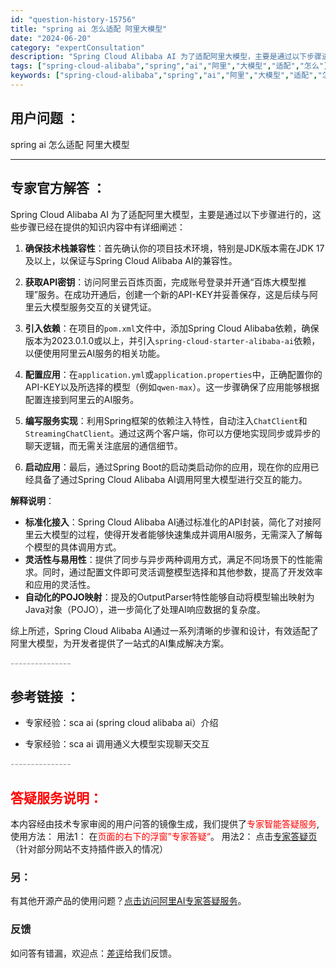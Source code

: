```yaml
---
id: "question-history-15756"
title: "spring ai 怎么适配 阿里大模型"
date: "2024-06-20"
category: "expertConsultation"
description: "Spring Cloud Alibaba AI 为了适配阿里大模型，主要是通过以下步骤进行的，这些步骤已经在提供的知识内容中有详细阐述：1. **确保技术栈兼容性**：首先确认你的项目技术环境，特别是JDK版本需在JDK 17及以上，以保证与Spring Cloud Alibaba AI的兼容性。2"
tags: ["spring-cloud-alibaba","spring","ai","阿里","大模型","适配","怎么"]
keywords: ["spring-cloud-alibaba","spring","ai","阿里","大模型","适配","怎么"]
---
```


## 用户问题 ： 
 spring ai 怎么适配 阿里大模型  

---------------
## 专家官方解答 ：

Spring Cloud Alibaba AI 为了适配阿里大模型，主要是通过以下步骤进行的，这些步骤已经在提供的知识内容中有详细阐述：

1. **确保技术栈兼容性**：首先确认你的项目技术环境，特别是JDK版本需在JDK 17及以上，以保证与Spring Cloud Alibaba AI的兼容性。

2. **获取API密钥**：访问阿里云百炼页面，完成账号登录并开通“百炼大模型推理”服务。在成功开通后，创建一个新的API-KEY并妥善保存，这是后续与阿里云大模型服务交互的关键凭证。

3. **引入依赖**：在项目的`pom.xml`文件中，添加Spring Cloud Alibaba依赖，确保版本为2023.0.1.0或以上，并引入`spring-cloud-starter-alibaba-ai`依赖，以便使用阿里云AI服务的相关功能。

4. **配置应用**：在`application.yml`或`application.properties`中，正确配置你的API-KEY以及所选择的模型（例如`qwen-max`）。这一步骤确保了应用能够根据配置连接到阿里云的AI服务。

5. **编写服务实现**：利用Spring框架的依赖注入特性，自动注入`ChatClient`和`StreamingChatClient`。通过这两个客户端，你可以方便地实现同步或异步的聊天逻辑，而无需关注底层的通信细节。

6. **启动应用**：最后，通过Spring Boot的启动类启动你的应用，现在你的应用已经具备了通过Spring Cloud Alibaba AI调用阿里大模型进行交互的能力。

**解释说明**：
- **标准化接入**：Spring Cloud Alibaba AI通过标准化的API封装，简化了对接阿里云大模型的过程，使得开发者能够快速集成并调用AI服务，无需深入了解每个模型的具体调用方式。
- **灵活性与易用性**：提供了同步与异步两种调用方式，满足不同场景下的性能需求。同时，通过配置文件即可灵活调整模型选择和其他参数，提高了开发效率和应用的灵活性。
- **自动化的POJO映射**：提及的OutputParser特性能够自动将模型输出映射为Java对象（POJO），进一步简化了处理AI响应数据的复杂度。

综上所述，Spring Cloud Alibaba AI通过一系列清晰的步骤和设计，有效适配了阿里大模型，为开发者提供了一站式的AI集成解决方案。


<font color="#949494">---------------</font> 


## 参考链接 ：

* 专家经验：sca ai (spring cloud alibaba ai）介绍 
 
 * 专家经验：sca ai 调用通义大模型实现聊天交互 


 <font color="#949494">---------------</font> 
 


## <font color="#FF0000">答疑服务说明：</font> 

本内容经由技术专家审阅的用户问答的镜像生成，我们提供了<font color="#FF0000">专家智能答疑服务</font>,使用方法：
用法1： 在<font color="#FF0000">页面的右下的浮窗”专家答疑“</font>。
用法2： 点击[专家答疑页](https://answer.opensource.alibaba.com/docs/intro)（针对部分网站不支持插件嵌入的情况）
### 另：


有其他开源产品的使用问题？[点击访问阿里AI专家答疑服务](https://answer.opensource.alibaba.com/docs/intro)。
### 反馈
如问答有错漏，欢迎点：[差评](https://ai.nacos.io/user/feedbackByEnhancerGradePOJOID?enhancerGradePOJOId=15757)给我们反馈。
